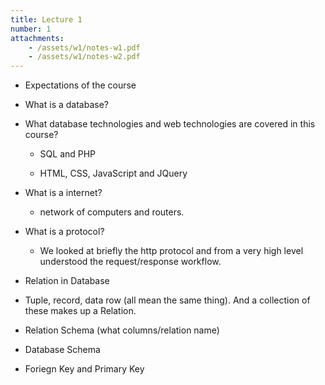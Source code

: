 ```yaml
---
title: Lecture 1
number: 1
attachments:
    - /assets/w1/notes-w1.pdf
    - /assets/w1/notes-w2.pdf
---
```


 * Expectations of the course 

 * What is a database? 

 * What database technologies and web technologies are covered in this course? 

    * SQL and PHP

    * HTML, CSS, JavaScript and JQuery

 * What is a  internet?

    * network of computers and routers.

 * What is a protocol?

    * We looked at briefly the http protocol and from a very high level understood the request/response  workflow.

 * Relation in Database

 * Tuple, record, data row (all mean the same thing). And a collection of these makes up a Relation. 

 * Relation Schema (what columns/relation name) 

 * Database Schema

 * Foriegn Key and Primary Key

